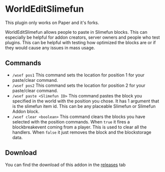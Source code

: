 # WorldEditSlimefun

This plugin only works on Paper and it's forks.

WorldEditSlimefun allows people to paste in Slimefun blocks.
This can especially be helpful for addon creators, server owners and people who test plugins.
This can be helpful with testing how optimized the blocks are or if they would cause any issues in mass usage.

## Commands
- `/wsef pos1` This command sets the location for position 1 for your paste/clear command.
- `/wsef pos2` This command sets the location for position 2 for your paste/clear command.
- `/wsef paste <Slimefun ID>` This command pastes the block you specified in the world with the position you chose. It has 1 argument that is the slimefun item id. This can be any placeable Slimefun or Slimefun Addon block.
- `/wsef clear <boolean>` This command clears the blocks you have selected with the position commands. When `true` it fires a blockbreakevent coming from a player. This is used to clear all the handlers. When `false` it just removes the block and the blockstorage data.

## Download
You can find the download of this addon in the [releases](https://github.com/Slimefun-Addon-Community/WorldEditSlimefun/releases/tag/latest) tab
